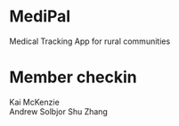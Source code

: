 # MediPal
Medical Tracking App for rural communities

# Member checkin
Kai McKenzie  
Andrew Solbjor Shu Zhang

